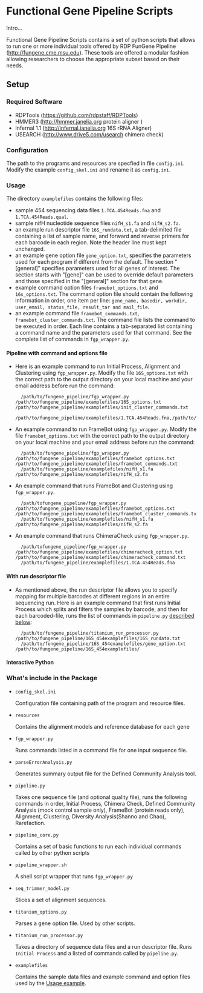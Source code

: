 # Functional Gene Pipeline Scripts

Intro...

Functional Gene Pipeline Scripts contains a set of python scripts that allows to run one or more 
individual tools offered by RDP FunGene Pipeline (http://fungene.cme.msu.edu). These tools are offered a modular fashion 
allowing researchers to choose the appropriate subset based on their needs.

## Setup

### Required Software
* RDPTools (https://github.com/rdpstaff/RDPTools)
* HMMER3 (http://hmmer.janelia.org protein aligner )	
* Infernal 1.1 (http://infernal.janelia.org 16S rRNA Aligner)	
* USEARCH (http://www.drive5.com/usearch chimera check)
	
### Configuration

The path to the programs and resources are specfied in file `config.ini`. Modify the example `config_skel.ini` and rename it as `config.ini`.

<a name="Usage"></a>
### Usage
The directory `examplefiles` contains the following files:

* sample 454 sequencing data files `1.TCA.454Reads.fna` and `1.TCA.454Reads.qual`. 
* sample nifH nucleotide sequence files `nifH_s1.fa` and `nifH_s2.fa`. 
* an example run descriptor file `16S_rundata.txt`, a tab-delimited file containing a list of sample name, and forward and reverse primers 
for each barcode in each region. Note the header line must kept unchanged. 
* an example gene option file `gene_option.txt`, specifies the parameters used for each program if different from the default. 
The section "[general]" specifies parameters used for all genes of interest. 
The section starts with "[gene]" can be used to override default parameters and those specified in the "[general]" section for that gene. 
* example command option files `framebot_options.txt` and `16s_options.txt`. The command option file should contain the following information in order, one item per line:
`gene_name, basedir, workdir, user_email, status_file, result_tar and mail_file`.
* an example command file `framebot_commands.txt`, `framebot_cluster_commands.txt`. The command file lists the command to be executed in order. 
Each line contains a tab-separated list containing a command name and the parameters used for that command. 
See the complete list of commands in `fgp_wrapper.py`.


#### Pipeline with command and options file

* Here is an example command to run Initial Process, Alignment and Clustering using `fgp_wrapper.py`. 
Modify the file `16S_options.txt` with the correct path to the output directory on your local machine and your email address before run the command:
	
		/path/to/fungene_pipeline/fgp_wrapper.py /path/to/fungene_pipeline/examplefiles/16S_options.txt /path/to/fungene_pipeline/examplefiles/init_cluster_commands.txt 
		/path/to/fungene_pipeline/examplefiles/1.TCA.454Reads.fna,/path/to/fungene_pipeline/examplefiles/1.TCA.454Reads.qual
	
* An example command to run FrameBot using `fgp_wrapper.py`. Modify the file `framebot_options.txt` with the correct path 
to the output directory on your local machine and your email address before run the command:

		/path/to/fungene_pipeline/fgp_wrapper.py /path/to/fungene_pipeline/examplefiles/framebot_options.txt /path/to/fungene_pipeline/examplefiles/framebot_commands.txt  
		/path/to/fungene_pipeline/examplefiles/nifH_s1.fa  /path/to/fungene_pipeline/examplefiles/nifH_s2.fa 

* An example command that runs FrameBot and Clustering using `fgp_wrapper.py`. 

		/path/tofungene_pipeline/fgp_wrapper.py /path/to/fungene_pipeline/examplefiles/framebot_options.txt /path/to/fungene_pipeline/examplefiles/framebot_cluster_commands.txt 
		/path/to/fungene_pipeline/examplefiles/nifH_s1.fa /path/to/fungene_pipeline/examplefiles/nifH_s2.fa

* An example command that runs ChimeraCheck using `fgp_wrapper.py`. 

		/path/tofungene_pipeline/fgp_wrapper.py /path/to/fungene_pipeline/examplefiles/chimeracheck_option.txt /path/to/fungene_pipeline/examplefiles/chimeracheck_command.txt 
		/path/to/fungene_pipeline/examplefiles/1.TCA.454Reads.fna
		
#### With run descriptor file
* As mentioned above, the run descriptor file allows you to specify mapping for multiple barcodes at different regions in an entire sequencing run. 
Here is an example command that first runs Initial Process which splits and filters the samples by barcode, and then for each barcoded-file, runs
the list of commands in `pipeline.py` [described below](#pipeline_py):

    	/path/to/fungene_pipeline/titanium_run_processor.py /path/to/fungene_pipeline/16S_454examplefiles/16S_rundata.txt 
    	/path/to/fungene_pipeline/16S_454examplefiles/gene_option.txt /path/to/fungene_pipeline/16S_454examplefiles/

#### Interactive Python



### What's include in the Package
* `config_skel.ini`

	Configuration file containing path of the program and resource files.
* `resources`

	Contains the alignment models and reference database for each gene
* `fgp_wrapper.py`

	Runs commands listed in a command file for one input sequence file.
* `parseErrorAnalysis.py`

	Generates summary output file for the Defined Community Analysis tool.
<a name="pipeline_py"></a>	
* `pipeline.py`

	Takes one sequence file (and optional quality file), runs the following commands in order, Initial Process, Chimera Check, 
	Defined Community Analysis (mock control sample only), FrameBot (protein reads only), Alignment, Clustering, 
	Diversity Analysis(Shanno and Chao), Rarefaction. 

* `pipeline_core.py`

	Contains a set of basic functions to run each individual commands called by other python scripts
	
* `pipeline_wrapper.sh`

	A shell script wrapper that runs `fgp_wrapper.py`
* `seq_trimmer_model.py`

	Slices a set of alignment sequences.
	
* `titanium_options.py`
	
	Parses a gene option file. Used by other scripts.
* `titanium_run_processor.py`

	Takes a directory of sequence data files and a run descriptor file. Runs `Initial Process` and a listed of commands called by `pipeline.py`.
* `examplefiles`

	Contains the sample data files and example command and option files used by the [Usage example](#Usage).	


